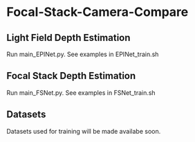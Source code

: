 # Focal-Stack-Camera-Compare
## Light Field Depth Estimation
Run main_EPINet.py. See examples in EPINet_train.sh

## Focal Stack Depth Estimation
Run main_FSNet.py. See examples in FSNet_train.sh

## Datasets 
Datasets used for training will be made availabe soon.
